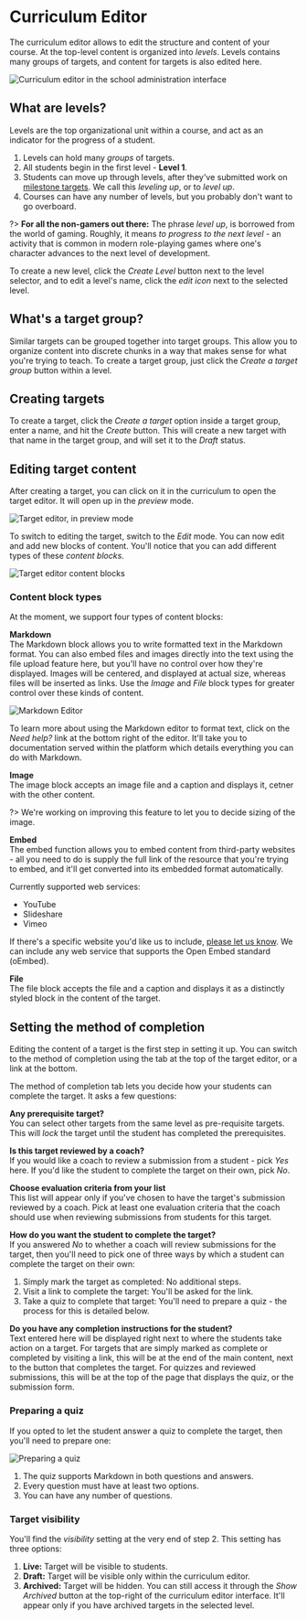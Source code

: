 # Curriculum Editor

The curriculum editor allows to edit the structure and content of your course. At the top-level content is organized into _levels_. Levels contains many groups of targets, and content for targets is also edited here.

![Curriculum editor in the school administration interface](https://res.cloudinary.com/sv-co/image/upload/v1574237953/pupilfirst_documentation/curriculum_editor/curriculum_editor_page_j13pxw.png)

## What are levels?

Levels are the top organizational unit within a course, and act as an indicator for the progress of a student.

1. Levels can hold many _groups_ of targets.
2. All students begin in the first level - **Level 1**.
3. Students can move up through levels, after they've submitted work on [milestone targets](/targets?id=milestone-targets). We call this _leveling up_, or to _level up_.
4. Courses can have any number of levels, but you probably don't want to go overboard.

?> **For all the non-gamers out there:** The phrase _level up_, is borrowed from the world of gaming. Roughly, it means _to progress to the next level_ - an activity that is common in modern role-playing games where one's character advances to the next level of development.

To create a new level, click the _Create Level_ button next to the level selector, and to edit a level's name, click the _edit icon_ next to the selected level.

## What's a target group?

Similar targets can be grouped together into target groups. This allow you to organize content into discrete chunks in a way that makes sense for what you're trying to teach. To create a target group, just click the _Create a target group_ button within a level.

## Creating targets

To create a target, click the _Create a target_ option inside a target group, enter a name, and hit the _Create_ button. This will create a new target with that name in the target group, and will set it to the _Draft_ status.

## Editing target content

After creating a target, you can click on it in the curriculum to open the target editor. It will open up in the _preview_ mode.

![Target editor, in preview mode](https://res.cloudinary.com/sv-co/image/upload/v1574148290/pupilfirst_documentation/curriculum_editor/target_editor_preview_mode_froofq.png)

To switch to editing the target, switch to the _Edit_ mode. You can now edit and add new blocks of content. You'll notice that you can add different types of these _content blocks_.

![Target editor content blocks](https://res.cloudinary.com/sv-co/image/upload/v1574148406/pupilfirst_documentation/curriculum_editor/target_editor_blocks_bi80cn.png)

### Content block types

At the moment, we support four types of content blocks:

**Markdown**\
The Markdown block allows you to write formatted text in the Markdown format. You can also embed files and images directly into the text using the file upload feature here, but you'll have no control over how they're displayed. Images will be centered, and displayed at actual size, whereas files will be inserted as links. Use the _Image_ and _File_ block types for greater control over these kinds of content.

![Markdown Editor](https://res.cloudinary.com/sv-co/image/upload/v1574148846/pupilfirst_documentation/curriculum_editor/markdown_editor_y8tpqk.png)

To learn more about using the Markdown editor to format text, click on the _Need help?_ link at the bottom right of the editor. It'll take you to documentation served within the platform which details everything you can do with Markdown.

**Image**\
The image block accepts an image file and a caption and displays it, cetner with the other content.

?> We're working on improving this feature to let you to decide sizing of the image.

**Embed**\
The embed function allows you to embed content from third-party websites - all you need to do is supply the full link of the resource that you're trying to embed, and it'll get converted into its embedded format automatically.

Currently supported web services:

- YouTube
- Slideshare
- Vimeo

If there's a specific website you'd like us to include, [please let us know](mailto:support@pupilfirst.com). We can include any web service that supports the Open Embed standard (oEmbed).

**File**\
The file block accepts the file and a caption and displays it as a distinctly styled block in the content of the target.

## Setting the method of completion

Editing the content of a target is the first step in setting it up. You can switch to the method of completion using the tab at the top of the target editor, or a link at the bottom.

The method of completion tab lets you decide how your students can complete the target. It asks a few questions:

**Any prerequisite target?**\
You can select other targets from the same level as pre-requisite targets. This will _lock_ the target until the student has completed the prerequisites.

**Is this target reviewed by a coach?**\
If you would like a coach to review a submission from a student - pick _Yes_ here. If you'd like the student to complete the target on their own, pick _No_.

**Choose evaluation criteria from your list**\
This list will appear only if you've chosen to have the target's submission reviewed by a coach. Pick at least one evaluation criteria that the coach should use when reviewing submissions from students for this target.

**How do you want the student to complete the target?**\
If you answered _No_ to whether a coach will review submissions for the target, then you'll need to pick one of three ways by which a student can complete the target on their own:

1. Simply mark the target as completed: No additional steps.
2. Visit a link to complete the target: You'll be asked for the link.
3. Take a quiz to complete that target: You'll need to prepare a quiz - the process for this is detailed below.

**Do you have any completion instructions for the student?**\
Text entered here will be displayed right next to where the students take action on a target. For targets that are simply marked as complete or completed by visiting a link, this will be at the end of the main content, next to the button that completes the target. For quizzes and reviewed submissions, this will be at the top of the page that displays the quiz, or the submission form.

### Preparing a quiz

If you opted to let the student answer a quiz to complete the target, then you'll need to prepare one:

![Preparing a quiz](https://res.cloudinary.com/sv-co/image/upload/v1574151702/pupilfirst_documentation/curriculum_editor/quiz_preparation_bihhl9.png)

1. The quiz supports Markdown in both questions and answers.
2. Every question must have at least two options.
3. You can have any number of questions.

### Target visibility

You'll find the _visibility_ setting at the very end of step 2. This setting has three options:

1. **Live:** Target will be visible to students.
2. **Draft:** Target will be visible only within the curriculum editor.
3. **Archived:** Target will be hidden. You can still access it through the _Show Archived_ button at the top-right of the curriculum editor interface. It'll appear only if you have archived targets in the selected level.
